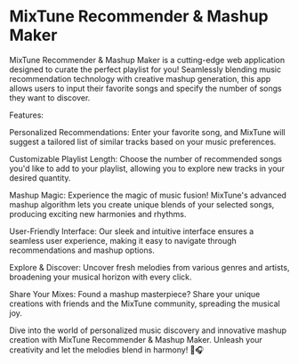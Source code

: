 # MixTune Recommender & Mashup Maker


MixTune Recommender & Mashup Maker is a cutting-edge web application designed to curate the perfect playlist for you! Seamlessly blending music recommendation technology with creative mashup generation, this app allows users to input their favorite songs and specify the number of songs they want to discover.

Features:

Personalized Recommendations: Enter your favorite song, and MixTune will suggest a tailored list of similar tracks based on your music preferences.

Customizable Playlist Length: Choose the number of recommended songs you'd like to add to your playlist, allowing you to explore new tracks in your desired quantity.

Mashup Magic: Experience the magic of music fusion! MixTune's advanced mashup algorithm lets you create unique blends of your selected songs, producing exciting new harmonies and rhythms.

User-Friendly Interface: Our sleek and intuitive interface ensures a seamless user experience, making it easy to navigate through recommendations and mashup options.

Explore & Discover: Uncover fresh melodies from various genres and artists, broadening your musical horizon with every click.

Share Your Mixes: Found a mashup masterpiece? Share your unique creations with friends and the MixTune community, spreading the musical joy.

Dive into the world of personalized music discovery and innovative mashup creation with MixTune Recommender & Mashup Maker. Unleash your creativity and let the melodies blend in harmony! 🎵🎧
